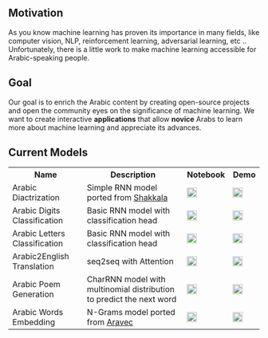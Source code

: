 ## Motivation 
As you know machine learning has proven its importance in many fields, like computer vision, NLP, reinforcement learning, adversarial learning, etc ..  Unfortunately, there is a little work to make machine learning accessible for Arabic-speaking people. 

## Goal
Our goal is to enrich the Arabic content by creating open-source projects and open the community eyes on the significance of machine learning. We want to create interactive **applications** that allow **novice** Arabs to learn more about machine learning and appreciate its advances. 

## Current Models

<table class="tg">
  <tr>
    <th class="tg-yw4l"><b>Name</b></th>
    <th class="tg-yw4l"><b>Description</b></th>
    <th class="tg-yw4l"><b>Notebook</b></th>
    <th class="tg-yw4l"><b>Demo</b></th>
  </tr>
  <tr>
    <td class="tg-yw4l">Arabic Diactrization</td>
    <td class="tg-yw4l">Simple RNN model ported from <a href ="https://github.com/Barqawiz/Shakkala">Shakkala</a></td>
    <td class="tg-yw4l"><a href="https://colab.research.google.com/github/zaidalyafeai/ARBML/blob/master/Interfaces/Notebooks/Arabic_Diactrization.ipynb">
    <img src="https://colab.research.google.com/assets/colab-badge.svg" height = '20px' >
    </a></td>
    <td><a href = "#"><img src ="https://raw.githubusercontent.com/alrra/browser-logos/master/src/main-desktop-browser-logos.png" height = '20px'/></a></td>
  </tr>

  <tr>
    <td class="tg-yw4l">Arabic Digits Classification</td>
    <td class="tg-yw4l">Basic RNN model with classification head</td>
    <td class="tg-yw4l"><a href="https://colab.research.google.com/github/zaidalyafeai/ARBML/blob/master/Interfaces/Notebooks/Arabic_Digits_Classification.ipynb">
    <img src="https://colab.research.google.com/assets/colab-badge.svg"height = '20px' >
    </a></td>
    <td><a href = "#"><img src ="https://raw.githubusercontent.com/alrra/browser-logos/master/src/main-desktop-browser-logos.png" height = '20px'/></a></td>
  </tr>

  <tr>
    <td class="tg-yw4l">Arabic Letters Classification</td>
    <td class="tg-yw4l">Basic RNN model with classification head</td>
    <td class="tg-yw4l"><a href="https://colab.research.google.com/github/zaidalyafeai/ARBML/blob/master/Interfaces/Notebooks/Arabic_Letters_Classification.ipynb">
    <img src="https://colab.research.google.com/assets/colab-badge.svg" height = '20px' >
    </a></td>
    <td><a href = "#"><img src ="https://raw.githubusercontent.com/alrra/browser-logos/master/src/main-desktop-browser-logos.png" height = '20px'/></a></td>
  </tr>

  <tr>
    <td class="tg-yw4l">Arabic2English Translation</td>
    <td class="tg-yw4l">seq2seq with Attention</td>
    <td class="tg-yw4l"><a href="https://colab.research.google.com/github/zaidalyafeai/ARBML/blob/master/Interfaces/Notebooks/Arabic_nmt_attention.ipynb">
    <img src="https://colab.research.google.com/assets/colab-badge.svg" height = '20px' >
    </a></td>
    <td><a href = "#"><img src ="https://raw.githubusercontent.com/alrra/browser-logos/master/src/main-desktop-browser-logos.png" height = '20px'/></a></td>
  </tr>

   <tr>
    <td class="tg-yw4l">Arabic Poem Generation</td>
    <td class="tg-yw4l">CharRNN model with multinomial distribution to predict
    the next word</td>
    <td class="tg-yw4l"><a href="https://colab.research.google.com/github/zaidalyafeai/ARBML/blob/master/Interfaces/Notebooks/Arabic_Poem_Generation.ipynb">
    <img src="https://colab.research.google.com/assets/colab-badge.svg" height = '20px' >
    </a></td>
    <td><a href = "#"><img src ="https://raw.githubusercontent.com/alrra/browser-logos/master/src/main-desktop-browser-logos.png" height = '20px'/></a></td>
  </tr>

  <tr>
    <td class="tg-yw4l">Arabic Words Embedding</td>
    <td class="tg-yw4l">N-Grams model ported from <a href ="https://github.com/bakrianoo/aravec">Aravec</a></td></td>
    <td class="tg-yw4l"><a href="https://colab.research.google.com/github/zaidalyafeai/ARBML/blob/master/Interfaces/Notebooks/Arabic_Words_Embedding.ipynb">
    <img src="https://colab.research.google.com/assets/colab-badge.svg" height = '20px' >
    </a></td>
    <td><a href = "#"><img src ="https://raw.githubusercontent.com/alrra/browser-logos/master/src/main-desktop-browser-logos.png" height = '20px'/></a></td>
  </tr>
</table>
  